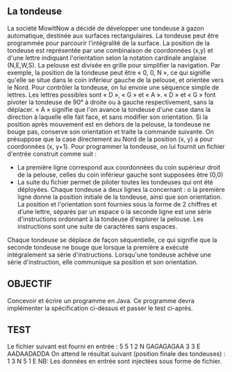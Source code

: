 ## La tondeuse
La société MowItNow a décidé de développer une tondeuse à gazon automatique,
destinée aux surfaces rectangulaires.
La tondeuse peut être programmée pour parcourir l'intégralité de la surface. La
position de la tondeuse est représentée par une combinaison de coordonnées (x,y)
et d'une lettre indiquant l'orientation selon la notation cardinale anglaise (N,E,W,S).
La pelouse est divisée en grille pour simplifier la navigation.
Par exemple, la position de la tondeuse peut être « 0, 0, N », ce qui signifie qu'elle
se situe dans le coin inférieur gauche de la pelouse, et orientée vers le Nord.
Pour contrôler la tondeuse, on lui envoie une séquence simple de lettres. Les lettres
possibles sont « D », « G » et « A ». « D » et « G » font pivoter la tondeuse de 90° à
droite ou à gauche respectivement, sans la déplacer. « A » signifie que l'on avance
la tondeuse d'une case dans la direction à laquelle elle fait face, et sans modifier
son orientation.
Si la position après mouvement est en dehors de la pelouse, la tondeuse ne bouge
pas, conserve son orientation et traite la commande suivante.
On présuppose que la case directement au Nord de la position (x, y) a pour
coordonnées (x, y+1).
Pour programmer la tondeuse, on lui fournit un fichier d'entrée construit comme
suit :
- La première ligne correspond aux coordonnées du coin supérieur droit de la
pelouse, celles du coin inférieur gauche sont supposées être (0,0)
- La suite du fichier permet de piloter toutes les tondeuses qui ont été
déployées. Chaque tondeuse a deux lignes la concernant :
o la première ligne donne la position initiale de la tondeuse, ainsi que
son orientation. La position et l'orientation sont fournies sous la forme
de 2 chiffres et d’une lettre, séparés par un espace
o la seconde ligne est une série d'instructions ordonnant à la tondeuse
d'explorer la pelouse. Les instructions sont une suite de caractères sans
espaces.

Chaque tondeuse se déplace de façon séquentielle, ce qui signifie que la seconde
tondeuse ne bouge que lorsque la première a exécuté intégralement sa série
d'instructions.
Lorsqu'une tondeuse achève une série d'instruction, elle communique sa position
et son orientation.

## OBJECTIF
Concevoir et écrire un programme en Java. Ce programme devra implémenter la
spécification ci-dessus et passer le test ci-après.

## TEST
Le fichier suivant est fourni en entrée : 5 5 1 2 N GAGAGAGAA 3 3 E AADAADADDA
On attend le résultat suivant (position finale des tondeuses) : 1 3 N 5 1 E NB: Les
données en entrée sont injectées sous forme de fichier.
